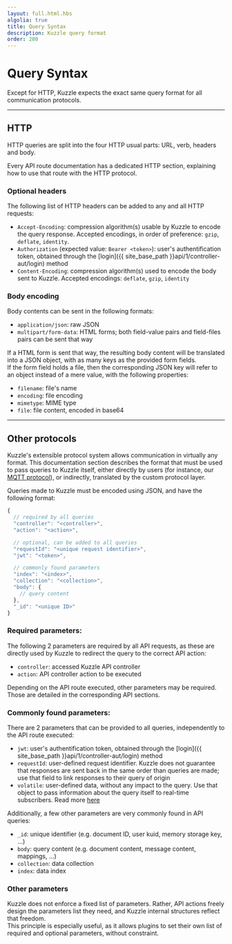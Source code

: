```yaml
---
layout: full.html.hbs
algolia: true
title: Query Syntax
description: Kuzzle query format
order: 200
---
```


# Query Syntax

Except for HTTP, Kuzzle expects the exact same query format for all communication protocols.

---

## HTTP

HTTP queries are split into the four HTTP usual parts: URL, verb, headers and body.

Every API route documentation has a dedicated HTTP section, explaining how to use that route with the HTTP protocol. 

### Optional headers

The following list of HTTP headers can be added to any and all HTTP requests:

* `Accept-Encoding`: compression algorithm(s) usable by Kuzzle to encode the query response. Accepted encodings, in order of preference: `gzip`, `deflate`, `identity`. 
* `Authorization` (expected value: `Bearer <token>`): user's authentification token, obtained through the [login]({{ site_base_path }}api/1/controller-aut/login) method
* `Content-Encoding`: compression algorithm(s) used to encode the body sent to Kuzzle. Accepted encodings: `deflate`, `gzip`, `identity`

### Body encoding

Body contents can be sent in the following formats:

* `application/json`: raw JSON
* `multipart/form-data`: HTML forms; both field-value pairs and field-files pairs can be sent that way

If a HTML form is sent that way, the resulting body content will be translated into a JSON object, with as many keys as the provided form fields.  
If the form field holds a file, then the corresponding JSON key will refer to an object instead of a mere value, with the following properties:

  * `filename`: file's name
  * `encoding`: file encoding
  * `mimetype`: MIME type
  * `file`: file content, encoded in base64

---

## Other protocols

<div class="alert alert-info">Kuzzle's extensible protocol system allows communication in virtually any format. This documentation section describes the format that must be used to pass queries to Kuzzle itself, either directly by users (for instance, our <a href="https://github.com/kuzzleio/protocol-mqtt">MQTT protocol</a>), or indirectly, translated by the custom protocol layer.</div>

Queries made to Kuzzle must be encoded using JSON, and have the following format:

```javascript
{
  // required by all queries
  "controller": "<controller>",
  "action": "<action>",

  // optional, can be added to all queries
  "requestId": "<unique request identifier>",
  "jwt": "<token>",

  // commonly found parameters
  "index": "<index>",
  "collection": "<collection>",
  "body": {
    // query content
  },
  "_id": "<unique ID>"
}
```

### Required parameters:

The following 2 parameters are required by all API requests, as these are directly used by Kuzzle to redirect the query to the correct API action:

* `controller`: accessed Kuzzle API controller 
* `action`: API controller action to be executed

Depending on the API route executed, other parameters may be required. Those are detailed in the corresponding API sections.

### Commonly found parameters:

There are 2 parameters that can be provided to all queries, independently to the API route executed:

* `jwt`: user's authentification token, obtained through the [login]({{ site_base_path }}api/1/controller-aut/login) method
* `requestId`: user-defined request identifier. Kuzzle does not guarantee that responses are sent back in the same order than queries are made; use that field to link responses to their  query of origin
* `volatile`: user-defined data, without any impact to the query. Use that object to pass information about the query itself to real-time subscribers. Read more [here]({{site_base_path}}/api/1/volatile-data)

Additionally, a few other parameters are very commonly found in API queries:

* `_id`: unique identifier (e.g. document ID, user kuid, memory storage key, ...)
* `body`: query content (e.g. document content, message content, mappings, ...)
* `collection`: data collection
* `index`: data index

### Other parameters

Kuzzle does not enforce a fixed list of parameters. Rather, API actions freely design the parameters list they need, and Kuzzle internal structures reflect that freedom.  
This principle is especially useful, as it allows plugins to set their own list of required and optional parameters, without constraint.
